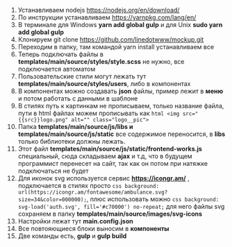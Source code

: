 1. Устанавливаем nodejs https://nodejs.org/en/download/
2. По инструкции устанавливаем https://yarnpkg.com/lang/en/
3. В терминале для Windows __yarn add global gulp__ и для Unix __sudo yarn add global gulp__
4. Клонируем git clone https://github.com/linedotwww/mockup.git
5. Переходим в папку, там командой yarn install устанавливаем все
6. Теперь подключать файлы в __templates/main/source/styles/style.scss__ не нужно, все подключается автоматом
7. Пользовательские стили могут лежать тут __templates/main/source/styles/users__, либо в компонентах
8. В компонентах можно создавать __json__ файлы, пример лежит в __меню__ и потом работать с данными в шаблоне
9. В стилях путь к картинкам не прописываем, только название файла, пути в html файлах можем прописывать как ```html <img src="{{src}}logo.png" alt="" class="logo__pic">```
10. Папка __templates/main/source/js/libs и templates/main/source/js/static__ все содержимое переносится, в __libs__ только библиотеки должны лежать.
11. Этот файл __templates/main/source/js/static/frontend-works.js__ специальный, сюда складываем __ajax__ и т.д, что в будущем программист перенесет на сайт, так как он потом при натяжке подключаться не будет
12. Для иконок svg используется сервис __https://icongr.am/__ , подключается в стилях просто ```css background: url(https://icongr.am/fontawesome/ambulance.svg?size=34&color=000000);```, плюс использовать можно ```css background: svg-load('auth.svg', fill='#c70000') no-repeat;``` для него файлы svg сохраняем в папку __templates/main/source/images/svg-icons__
13. Настройки лежат тут __main.config.json__
14. Все повтояющиеся блоки выносим в __компоненты__
15. Две команды есть, __gulp__ и __gulp build__

